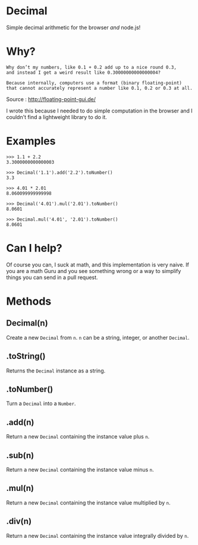 Decimal
======

Simple decimal arithmetic for the browser *and* node.js!


Why?
=======

    Why don’t my numbers, like 0.1 + 0.2 add up to a nice round 0.3,
    and instead I get a weird result like 0.30000000000000004?

    Because internally, computers use a format (binary floating-point)
    that cannot accurately represent a number like 0.1, 0.2 or 0.3 at all.

Source : http://floating-point-gui.de/

I wrote this because I needed to do simple computation in the browser
and I couldn't find a lightweight library to do it.


Examples
=======

    >>> 1.1 + 2.2
    3.3000000000000003

    >>> Decimal('1.1').add('2.2').toNumber()
    3.3

    >>> 4.01 * 2.01
    8.060099999999998

    >>> Decimal('4.01').mul('2.01').toNumber()
    8.0601

    >>> Decimal.mul('4.01', '2.01').toNumber()
    8.0601


Can I help?
===========

Of course you can, I suck at math, and this implementation is very naive.
If you are a math Guru and you see something wrong or a
way to simplify things you can send in a pull request.


Methods
=======

Decimal(n)
------------------

Create a new `Decimal` from `n`. `n` can be a string, integer, or
another `Decimal`.

.toString()
------------------

Returns the `Decimal` instance as a string.

.toNumber()
-----------

Turn a `Decimal` into a `Number`.

.add(n)
-------

Return a new `Decimal` containing the instance value plus `n`.

.sub(n)
-------

Return a new `Decimal` containing the instance value minus `n`.

.mul(n)
-------

Return a new `Decimal` containing the instance value multiplied by `n`.

.div(n)
-------

Return a new `Decimal` containing the instance value integrally divided by `n`.

